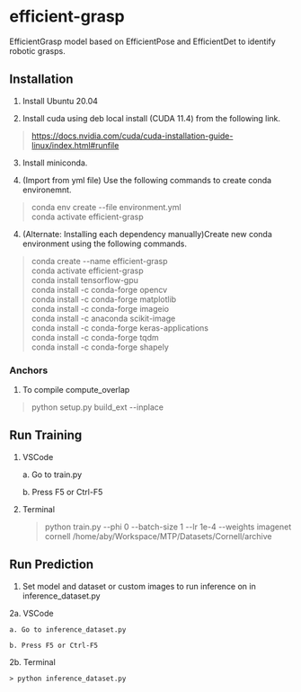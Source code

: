 # efficient-grasp
EfficientGrasp model based on EfficientPose and EfficientDet to identify robotic grasps.
## Installation

1. Install Ubuntu 20.04

2. Install cuda using deb local install (CUDA 11.4) from the following link.

> https://docs.nvidia.com/cuda/cuda-installation-guide-linux/index.html#runfile

3. Install miniconda. 

4. (Import from yml file) Use the following commands to create conda environemnt.
> conda env create --file environment.yml  
> conda activate efficient-grasp


4. (Alternate: Installing each dependency manually)Create new conda environment using the following commands.
> conda create --name efficient-grasp  
> conda activate efficient-grasp  
> conda install tensorflow-gpu  
> conda install -c conda-forge opencv   
> conda install -c conda-forge matplotlib   
> conda install -c conda-forge imageio  
> conda install -c anaconda scikit-image    
> conda install -c conda-forge keras-applications   
> conda install -c conda-forge tqdm     
> conda install -c conda-forge shapely

<!-- 4. (Alternate) Unpack conda environment following this: https://www.anaconda.com/blog/moving-conda-environments -->

### Anchors
1. To compile compute_overlap 
> python setup.py build_ext --inplace

## Run Training

1. VSCode

    a. Go to train.py

    b. Press F5 or Ctrl-F5

2. Terminal

    > python train.py --phi 0 --batch-size 1 --lr 1e-4 --weights imagenet cornell /home/aby/Workspace/MTP/Datasets/Cornell/archive

## Run Prediction
1. Set model and dataset or custom images to run inference on in inference_dataset.py

2a. VSCode
    
    a. Go to inference_dataset.py

    b. Press F5 or Ctrl-F5

2b. Terminal

    > python inference_dataset.py

<!-- ## Ros commands

### Create Package
1. > cd ros-grasp/src
2. > catkin_create_pkg beginner_tutorials std_msgs rospy roscpp
3. > cd ..
4. > catkin_make

### Add python files to package
1. Go to ros-grasp/src/<PACKAGE-NAME>
2. mkdir scripts
3. cd scripts
4. ADD ALL PYTHON FILES HERE
5. cd ..
6. ADD NAMES OF ALL PYTHON FILES IN CMAKELIST HERE IN "catkin_install_python()"

### Building package
1. cd ros-grasp     (CATKIN WS FOLDER)
2. catkin_make
3. source devel/setup.bash -->